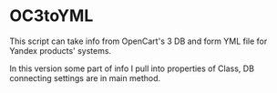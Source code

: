 # OC3toYML
This script can take info from OpenCart's 3 DB and form YML file for Yandex products' systems.

In this version some part of info I pull into properties of Class, DB connecting settings are in main method.
